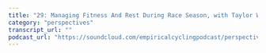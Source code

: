 ```yaml
---
title: "29: Managing Fitness And Rest During Race Season, with Taylor Warren"
category: "perspectives"
transcript_url: ""
podcast_url: "https://soundcloud.com/empiricalcyclingpodcast/perspectives-29-managing-fitness-and-rest-during-race-season-with-taylor-warren"
---
```

